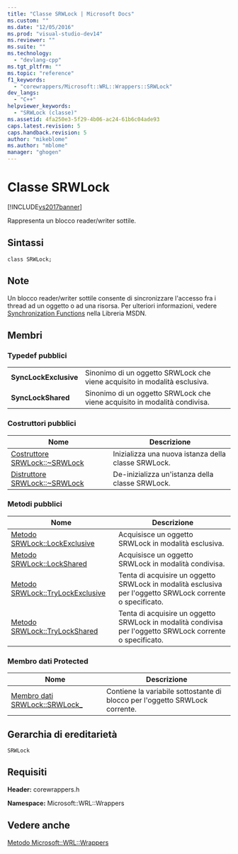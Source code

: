 ```yaml
---
title: "Classe SRWLock | Microsoft Docs"
ms.custom: ""
ms.date: "12/05/2016"
ms.prod: "visual-studio-dev14"
ms.reviewer: ""
ms.suite: ""
ms.technology: 
  - "devlang-cpp"
ms.tgt_pltfrm: ""
ms.topic: "reference"
f1_keywords: 
  - "corewrappers/Microsoft::WRL::Wrappers::SRWLock"
dev_langs: 
  - "C++"
helpviewer_keywords: 
  - "SRWLock (classe)"
ms.assetid: 4fa250e3-5f29-4b06-ac24-61b6c04ade93
caps.latest.revision: 5
caps.handback.revision: 5
author: "mikeblome"
ms.author: "mblome"
manager: "ghogen"
---
```

# Classe SRWLock
[!INCLUDE[vs2017banner](../assembler/inline/includes/vs2017banner.md)]

Rappresenta un blocco reader\/writer sottile.  
  
## Sintassi  
  
```  
class SRWLock;  
```  
  
## Note  
 Un blocco reader\/writer sottile consente di sincronizzare l'accesso fra i thread ad un oggetto o ad una risorsa.  Per ulteriori informazioni, vedere [Synchronization Functions](http://msdn.microsoft.com/it-it/9b6359c2-0113-49b6-83d0-316ad95aba1b) nella Libreria MSDN.  
  
## Membri  
  
### Typedef pubblici  
  
|||  
|-|-|  
|**SyncLockExclusive**|Sinonimo di un oggetto SRWLock che viene acquisito in modalità esclusiva.|  
|**SyncLockShared**|Sinonimo di un oggetto SRWLock che viene acquisito in modalità condivisa.|  
  
### Costruttori pubblici  
  
|Nome|Descrizione|  
|----------|-----------------|  
|[Costruttore SRWLock::~SRWLock](../windows/srwlock-srwlock-constructor.md)|Inizializza una nuova istanza della classe SRWLock.|  
|[Distruttore SRWLock::~SRWLock](../windows/srwlock-tilde-srwlock-destructor.md)|De\-inizializza un'istanza della classe SRWLock.|  
  
### Metodi pubblici  
  
|Nome|Descrizione|  
|----------|-----------------|  
|[Metodo SRWLock::LockExclusive](../windows/srwlock-lockexclusive-method.md)|Acquisisce un oggetto SRWLock in modalità esclusiva.|  
|[Metodo SRWLock::LockShared](../windows/srwlock-lockshared-method.md)|Acquisisce un oggetto SRWLock in modalità condivisa.|  
|[Metodo SRWLock::TryLockExclusive](../windows/srwlock-trylockexclusive-method.md)|Tenta di acquisire un oggetto SRWLock in modalità esclusiva per l'oggetto SRWLock corrente o specificato.|  
|[Metodo SRWLock::TryLockShared](../windows/srwlock-trylockshared-method.md)|Tenta di acquisire un oggetto SRWLock in modalità condivisa per l'oggetto SRWLock corrente o specificato.|  
  
### Membro dati Protected  
  
|Nome|Descrizione|  
|----------|-----------------|  
|[Membro dati SRWLock::SRWLock\_](../windows/srwlock-srwlock-data-member.md)|Contiene la variabile sottostante di blocco per l'oggetto SRWLock corrente.|  
  
## Gerarchia di ereditarietà  
 `SRWLock`  
  
## Requisiti  
 **Header:** corewrappers.h  
  
 **Namespace:** Microsoft::WRL::Wrappers  
  
## Vedere anche  
 [Metodo Microsoft::WRL::Wrappers](../windows/microsoft-wrl-wrappers-namespace.md)